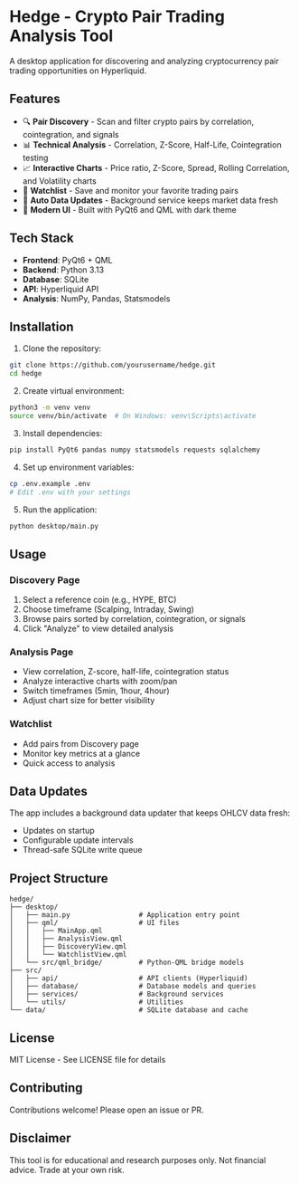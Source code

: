 # Hedge - Crypto Pair Trading Analysis Tool

A desktop application for discovering and analyzing cryptocurrency pair trading opportunities on Hyperliquid.

## Features

- 🔍 **Pair Discovery** - Scan and filter crypto pairs by correlation, cointegration, and signals
- 📊 **Technical Analysis** - Correlation, Z-Score, Half-Life, Cointegration testing
- 📈 **Interactive Charts** - Price ratio, Z-Score, Spread, Rolling Correlation, and Volatility charts
- 💼 **Watchlist** - Save and monitor your favorite trading pairs
- 🔄 **Auto Data Updates** - Background service keeps market data fresh
- 🎨 **Modern UI** - Built with PyQt6 and QML with dark theme

## Tech Stack

- **Frontend**: PyQt6 + QML
- **Backend**: Python 3.13
- **Database**: SQLite
- **API**: Hyperliquid API
- **Analysis**: NumPy, Pandas, Statsmodels

## Installation

1. Clone the repository:
```bash
git clone https://github.com/yourusername/hedge.git
cd hedge
```

2. Create virtual environment:
```bash
python3 -m venv venv
source venv/bin/activate  # On Windows: venv\Scripts\activate
```

3. Install dependencies:
```bash
pip install PyQt6 pandas numpy statsmodels requests sqlalchemy
```

4. Set up environment variables:
```bash
cp .env.example .env
# Edit .env with your settings
```

5. Run the application:
```bash
python desktop/main.py
```

## Usage

### Discovery Page
1. Select a reference coin (e.g., HYPE, BTC)
2. Choose timeframe (Scalping, Intraday, Swing)
3. Browse pairs sorted by correlation, cointegration, or signals
4. Click "Analyze" to view detailed analysis

### Analysis Page
- View correlation, Z-score, half-life, cointegration status
- Analyze interactive charts with zoom/pan
- Switch timeframes (5min, 1hour, 4hour)
- Adjust chart size for better visibility

### Watchlist
- Add pairs from Discovery page
- Monitor key metrics at a glance
- Quick access to analysis

## Data Updates

The app includes a background data updater that keeps OHLCV data fresh:
- Updates on startup
- Configurable update intervals
- Thread-safe SQLite write queue

## Project Structure

```
hedge/
├── desktop/
│   ├── main.py                 # Application entry point
│   ├── qml/                    # UI files
│   │   ├── MainApp.qml
│   │   ├── AnalysisView.qml
│   │   ├── DiscoveryView.qml
│   │   └── WatchlistView.qml
│   └── src/qml_bridge/         # Python-QML bridge models
├── src/
│   ├── api/                    # API clients (Hyperliquid)
│   ├── database/               # Database models and queries
│   ├── services/               # Background services
│   └── utils/                  # Utilities
└── data/                       # SQLite database and cache
```

## License

MIT License - See LICENSE file for details

## Contributing

Contributions welcome! Please open an issue or PR.

## Disclaimer

This tool is for educational and research purposes only. Not financial advice. Trade at your own risk.
